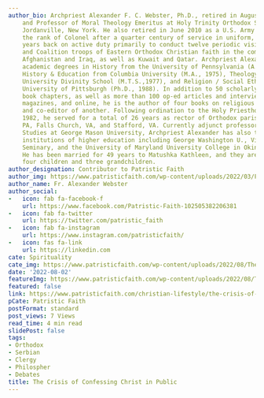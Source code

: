```yaml
---
author_bio: Archpriest Alexander F. C. Webster, Ph.D., retired in August 2019 as Dean
    and Professor of Moral Theology Emeritus at Holy Trinity Orthodox Seminary in
    Jordanville, New York. He also retired in June 2010 as a U.S. Army chaplain in
    the rank of Colonel after a quarter century of service in uniform, his last five
    years back on active duty primarily to conduct twelve periodic visits to the American
    and Coalition troops of Eastern Orthodox Christian faith in the combat areas of
    Afghanistan and Iraq, as well as Kuwait and Qatar. Archpriest Alexander holds
    academic degrees in History from the University of Pennsylvania (A.B., 1972),
    History & Education from Columbia University (M.A., 1975), Theology from Harvard
    University Divinity School (M.T.S.,1977), and Religion / Social Ethics from the
    University of Pittsburgh (Ph.D., 1988). In addition to 50 scholarly articles and
    book chapters, as well as more than 100 op-ed articles and interviews in newspapers,
    magazines, and online, he is the author of four books on religious ethical themes
    and co-editor of another. Following ordination to the Holy Priesthood in September
    1982, he served for a total of 26 years as rector of Orthodox parishes in Clairton,
    PA, Falls Church, VA, and Stafford, VA. Currently adjunct professor of Religious
    Studies at George Mason University, Archpriest Alexander has also taught at eleven
    institutions of higher education including George Washington U., Virginia Theological
    Seminary, and the University of Maryland University College in Okinawa, Japan.
    He has been married for 49 years to Matushka Kathleen, and they are blessed with
    four children and three grandchildren.
author_designation: Contributor to Patristic Faith
author_img: https://www.patristicfaith.com/wp-content/uploads/2022/03/Fr-Alexander-150x150.png
author_name: Fr. Alexander Webster
author_social:
-   icon: fab fa-facebook-f
    url: https://www.facebook.com/Patristic-Faith-102505382206381
-   icon: fab fa-twitter
    url: https://twitter.com/patristic_faith
-   icon: fab fa-instagram
    url: https://www.instagram.com/patristicfaith/
-   icon: fas fa-link
    url: https://linkedin.com
cate: Spirituality
cate_img: https://www.patristicfaith.com/wp-content/uploads/2022/08/The-Crisis-of-Confessing-Christ-in-Public.png
date: '2022-08-02'
featureImg: https://www.patristicfaith.com/wp-content/uploads/2022/08/The-Crisis-of-Confessing-Christ-in-Public.png
featured: false
link: https://www.patristicfaith.com/christian-lifestyle/the-crisis-of-confessing-christ-in-public/
pCate: Patristic Faith
postFormat: standard
post_views: 7 Views
read_time: 4 min read
slidePost: false
tags:
- Orthodox
- Serbian
- Clergy
- Philospher
- Debates
title: The Crisis of Confessing Christ in Public
---
```

